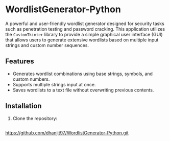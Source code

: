 # WordlistGenerator-Python
 A powerful and user-friendly wordlist generator designed for security tasks such as penetration testing and password cracking. This application utilizes the `CustomTkinter` library to provide a simple graphical user interface (GUI) that allows users to generate extensive wordlists based on multiple input strings and custom number sequences.

## Features
- Generates wordlist combinations using base strings, symbols, and custom numbers.
- Supports multiple strings input at once.
- Saves wordlists to a text file without overwriting previous contents.

## Installation
1. Clone the repository:
   ```bash
https://github.com/dhanjit97/WordlistGenerator-Python.git
